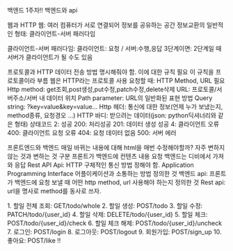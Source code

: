 백엔드 1주차!!
백엔드와 api

웹과 HTTP
웹: 여러 컴퓨터가 서로 연결되어 정보를 공유하는 공간
정보교환의 일반적인 형태: 클라이언트-서버 패러다임

클라이언트-서버 패러다임: 클라이언트: 요청 / 서버:수행,응답
3단계이면: 2단계일 때 서버가 클라이언트가 될 수도 있음

프로토콜과 HTTP
    데이터 전송 방법 명시해줘야 함. 이에 대한 규칙 필요
    이 규칙을 프로토콜이라 부름
    웹은 HTTP라는 프로토콜 사용
    요청할 때: HTTP Method, URL 필요
    Http method: get조회,post생성,put수정,patch수정,delete삭제
    URL: 프로토콜/서버주소/서버 내 데이터 위치
        Path parameter: URL의 일반화된 표현 방법
        Query string: ?key=value&key=value…
    Http 헤더: 통신에 대한 정보(언제 누가 보냈는지, method종류, 요청경오 …)
    HTTP 바디: 받으려는 데이터(json: python딕셔너리와 같은 형태)
    상태코드
      2: 성공
        200: 처리성공
        201: 데이터 생성 성공
      4: 클라이언트 오류
        400: 클라이언트 요청 오류
        404: 요청 데이터 없음
        500: 서버 에러

프론트엔드와 백엔드
    매일 바뀌는 내용에 대해 html을 매번 수정해야할까?
    자주 변하지 않는 것과 변하는 것 구분
    프론트가 백엔드에 컨텐츠 내용 요청
    백엔드는 디비에서 가져와 응답
Rest API
    Api: HTTP 구체적인 통신 방법 정해야 함.
        Application Programming Interface
        어플이케이션과 소통하는 방법 정의한 것
        백엔드 api: 프론트가 백엔드에 요청 보낼 때 어떤 http method, url 사용해야 하는지 정의한 것
    Rest api: url을 명사로 method를 동사로 쓰자.
    
<Task>
1. 할일 전체 조회: GET/todo/whole
2. 할일 생성: POST/todo
3. 할일 수정: PATCH/todo/{user_id}
4. 할일 삭제: DELETE/todo/{user_id}
5. 할일 체크: POST/todo/{user_id}/check
6. 할일 체크 해제: POST/todo/{user_id}/uncheck
7. 로그인: POST/login
8. 로그아웃: POST/logout
9. 회원가입: POST/sign_up
10. 좋아요: POST/like
!!